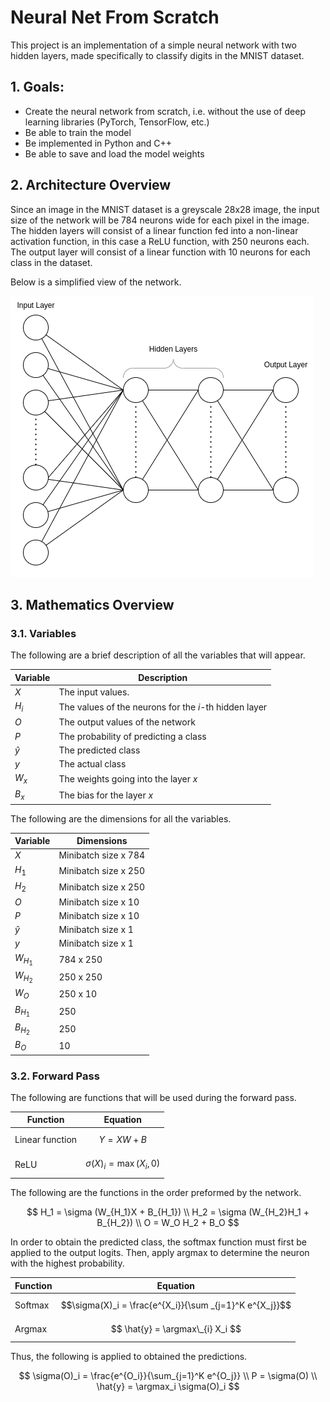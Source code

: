 # Neural Net From Scratch

This project is an implementation of a simple neural network with two hidden layers, made specifically to classify digits in the MNIST dataset.

## 1. Goals:

- Create the neural network from scratch, i.e. without the use of deep learning libraries (PyTorch, TensorFlow, etc.)
- Be able to train the model
- Be implemented in Python and C++
- Be able to save and load the model weights

## 2. Architecture Overview

Since an image in the MNIST dataset is a greyscale 28x28 image, the input size of the network will be 784 neurons wide for each pixel in the image. The hidden layers will consist of a linear function fed into a non-linear activation function, in this case a ReLU function, with 250 neurons each. The output layer will consist of a linear function with 10 neurons for each class in the dataset.

Below is a simplified view of the network.

![Neural network architecture](Resources/Neural%20Net.png)

## 3. Mathematics Overview

### 3.1. Variables

The following are a brief description of all the variables that will appear.

| Variable  | Description                                           |
| --------- | ----------------------------------------------------- |
| $X$       | The input values.                                     |
| $H_i$     | The values of the neurons for the $i$-th hidden layer |
| $O$       | The output values of the network                      |
| $P$       | The probability of predicting a class                 |
| $\hat{y}$ | The predicted class                                   |
| $y$       | The actual class                                      |
| $W_x$     | The weights going into the layer $x$                  |
| $B_x$     | The bias for the layer $x$                            |

The following are the dimensions for all the variables.

| Variable  | Dimensions             |
| --------- | ---------------------- |
| $X$       | Minibatch size x $784$ |
| $H_1$     | Minibatch size x $250$ |
| $H_2$     | Minibatch size x $250$ |
| $O$       | Minibatch size x $10$  |
| $P$       | Minibatch size x $10$  |
| $\hat{y}$ | Minibatch size x $1$   |
| $y$       | Minibatch size x $1$   |
| $W_{H_1}$ | $784$ x $250$          |
| $W_{H_2}$ | $250$ x $250$          |
| $W_{O}$   | $250$ x $10$           |
| $B_{H_1}$ | $250$                  |
| $B_{H_2}$ | $250$                  |
| $B_{O}$   | $10$                   |

### 3.2. Forward Pass

The following are functions that will be used during the forward pass.

| Function        | Equation                        |
| --------------- | ------------------------------- |
| Linear function | $$Y = XW + B $$                 |
| ReLU            | $$\sigma(X)_i = \max (X_i, 0)$$ |

The following are the functions in the order preformed by the network.

$$
    H_1 = \sigma (W_{H_1}X + B_{H_1}) \\
    H_2 = \sigma (W_{H_2}H_1 + B_{H_2}) \\
    O = W_O H_2 + B_O
$$

In order to obtain the predicted class, the softmax function must first be applied to the output logits. Then, apply argmax to determine the neuron with the highest probability.

| Function | Equation                                                |
| -------- | ------------------------------------------------------- |
| Softmax  | $$\sigma(X)_i = \frac{e^{X_i}}{\sum _{j=1}^K e^{X_j}}$$ |
| Argmax   | $$ \hat{y} = \argmax\_{i} X_i $$                        |

Thus, the following is applied to obtained the predictions.

$$
    \sigma(O)_i = \frac{e^{O_i}}{\sum_{j=1}^K e^{O_j}} \\
    P = \sigma(O) \\
    \hat{y} = \argmax_i \sigma(O)_i
$$
